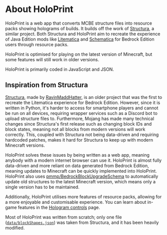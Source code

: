 <script setup>
	import { VPTeamMembers } from "vitepress/theme";
	const contributors = [
		{
			avatar: "https://avatars.githubusercontent.com/u/116475184?v=4",
			name: "SuperLlama88888",
			title: "Developer",
			links: [
				{
					icon: "github",
					link: "https://github.com/SuperLlama88888"
				}
			]
		},
		{
			avatar: "https://avatars.githubusercontent.com/u/125613427?v=4",
			name: "guobao2333",
			title: "Translator",
			links: [
				{
					icon: "github",
					link: "https://github.com/guobao2333"
				},
				{
					icon: "bilibili",
					link: "https://space.bilibili.com/1975312515"
				}
			]
		}
	];
</script>

# About HoloPrint
HoloPrint is a web app that converts MCBE structure files into resource packs showing holograms of builds. It builds off the work of [Structura](https://github.com/RavinMaddHatter/Structura), a similar project. Both Structura and HoloPrint aim to recreate the experience of Java Edition mods like [Litematica](https://github.com/maruohon/litematica) and [Schematica](https://github.com/Lunatrius/Schematica) for Bedrock Edition users through resource packs.

HoloPrint is optimised for playing on the latest version of Minecraft, but some features will still work in older versions.

HoloPrint is primarily coded in JavaScript and JSON.

<VPTeamMembers size="small" :members="contributors"/>

## Inspiration from Structura
[Structura](https://github.com/RavinMaddHatter/Structura), made by [RavinMaddHatter](https://github.com/RavinMaddHatter), is an older project that was the first to recreate the Litematica experience for Bedrock Edition. However, since it is written in Python, it's harder to access for smartphone players and cannot be run on all devices, requiring wrapper services such as a Discord bot to upload structure files to. Furthermore, Mojang has made many technical changes since Structura's first release such as changing block IDs and block states, meaning not all blocks from modern versions will work correctly. This, coupled with Structura not being data-driven and requiring hardcoded patches, makes it hard for Structura to keep up with modern Minecraft versions.

HoloPrint solves these issues by being written as a web app, meaning anybody with a modern internet browser can use it. HoloPrint is almost fully data-driven and more reliant on data generated from Bedrock Edition, meaning updates to Minecraft can be quickly implemented into HoloPrint. HoloPrint also uses [pmmp/BedrockBlockUpgradeSchema](https://github.com/pmmp/BedrockBlockUpgradeSchema) to automatically update old structures to the latest Minecraft version, which means only a single version has to be maintained.

Additionally, HoloPrint utilises more features of resource packs, allowing for a more enjoyable and customisable experience. You can learn about in-game features in the [Hologram controls](/hologram-controls) page.

Most of HoloPrint was written from scratch; only one file ([`data/blockShapes.json`](https://github.com/SuperLlama88888/holoprint/blob/main/data/blockShapes.json)) was taken from Structura, and it has been heavily modified.